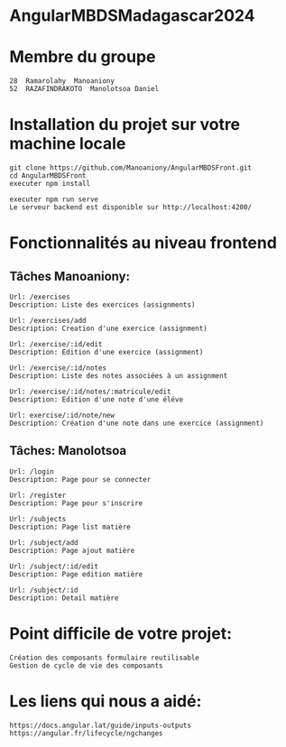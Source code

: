 # AngularMBDSMadagascar2024
# Membre du groupe
	28	Ramarolahy	Manoaniony 
	52	RAZAFINDRAKOTO	Manolotsoa Daniel

# Installation du projet sur votre machine locale
	git clone https://github.com/Manoaniony/AngularMBDSFront.git
	cd AngularMBDSFront
	executer npm install

	executer npm run serve
	Le serveur backend est disponible sur http://localhost:4200/

# Fonctionnalités au niveau frontend

## Tâches Manoaniony:

	Url: /exercises
	Description: Liste des exercices (assignments)

	Url: /exercises/add
	Description: Creation d'une exercice (assignment)

	Url: /exercise/:id/edit
	Description: Edition d'une exercice (assignment)

	Url: /exercise/:id/notes
	Description: Liste des notes associées à un assignment

	Url: /exercise/:id/notes/:matricule/edit
	Description: Edition d'une note d'une éléve

	Url: exercise/:id/note/new
	Description: Création d'une note dans une exercice (assignment)


## Tâches: Manolotsoa

	Url: /login
	Description: Page pour se connecter

	Url: /register
	Description: Page pour s'inscrire

	Url: /subjects
	Description: Page list matière

	Url: /subject/add
	Description: Page ajout matière

	Url: /subject/:id/edit
	Description: Page edition matière

	Url: /subject/:id
	Description: Detail matière

# Point difficile de votre projet:
	Création des composants formulaire reutilisable
	Gestion de cycle de vie des composants

# Les liens qui nous a aidé:
	https://docs.angular.lat/guide/inputs-outputs
	https://angular.fr/lifecycle/ngchanges